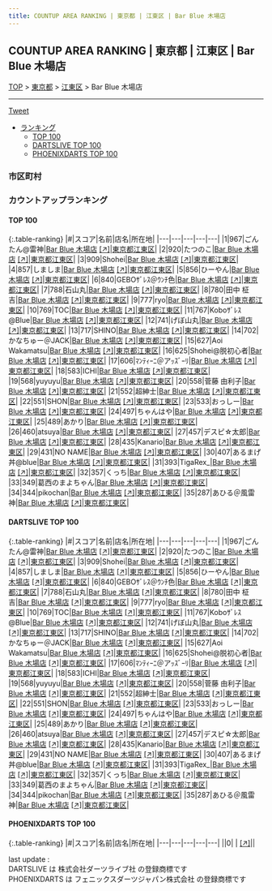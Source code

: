 ```yaml
---
title: COUNTUP AREA RANKING | 東京都 | 江東区 | Bar Blue 木場店
---
```

## COUNTUP AREA RANKING | 東京都 | 江東区 | Bar Blue 木場店

[TOP](/darts/rank/) > [東京都](/darts/rank/東京都/) > [江東区](/darts/rank/東京都/江東区/) > Bar Blue 木場店

___

<a href="https://twitter.com/share?ref_src=twsrc%5Etfw" data-text="COUNTUP AREA RANKING | 東京都江東区Bar Blue 木場店" class="twitter-share-button" data-hashtags="DARTSLIVE,PHOENIXDARTS,darts,ダーツ" data-show-count="false">Tweet</a>

* [ランキング](#カウントアップランキング)
    * [TOP 100](#top-100)
    * [DARTSLIVE TOP 100](#dartslive-top-100)
    * [PHOENIXDARTS TOP 100](#phoenixdarts-top-100)

### 市区町村

<ul>

</ul>

### カウントアップランキング

#### TOP 100



{:.table-ranking}
|#|スコア|名前|店名|所在地|
|---|---|---|---|---|
|1|967|<span class="rank-name-dl">ごんたん@雷神</span>|<a href="/darts/rank/shops/7e69faaff4577b440d9b047a20a7ba1e.html">Bar Blue 木場店</a> <a href="https://search.dartslive.com/jp/shop/7e69faaff4577b440d9b047a20a7ba1e">[↗]</a>|<a href="/darts/rank/東京都/江東区">東京都江東区</a>|
|2|920|<span class="rank-name-dl">たつのこ</span>|<a href="/darts/rank/shops/7e69faaff4577b440d9b047a20a7ba1e.html">Bar Blue 木場店</a> <a href="https://search.dartslive.com/jp/shop/7e69faaff4577b440d9b047a20a7ba1e">[↗]</a>|<a href="/darts/rank/東京都/江東区">東京都江東区</a>|
|3|909|<span class="rank-name-dl">Shohei</span>|<a href="/darts/rank/shops/7e69faaff4577b440d9b047a20a7ba1e.html">Bar Blue 木場店</a> <a href="https://search.dartslive.com/jp/shop/7e69faaff4577b440d9b047a20a7ba1e">[↗]</a>|<a href="/darts/rank/東京都/江東区">東京都江東区</a>|
|4|857|<span class="rank-name-dl">しましま</span>|<a href="/darts/rank/shops/7e69faaff4577b440d9b047a20a7ba1e.html">Bar Blue 木場店</a> <a href="https://search.dartslive.com/jp/shop/7e69faaff4577b440d9b047a20a7ba1e">[↗]</a>|<a href="/darts/rank/東京都/江東区">東京都江東区</a>|
|5|856|<span class="rank-name-dl">ひーやん</span>|<a href="/darts/rank/shops/7e69faaff4577b440d9b047a20a7ba1e.html">Bar Blue 木場店</a> <a href="https://search.dartslive.com/jp/shop/7e69faaff4577b440d9b047a20a7ba1e">[↗]</a>|<a href="/darts/rank/東京都/江東区">東京都江東区</a>|
|6|840|<span class="rank-name-dl">GEBOｻﾞﾚｽ＠ｳﾝﾁ色</span>|<a href="/darts/rank/shops/7e69faaff4577b440d9b047a20a7ba1e.html">Bar Blue 木場店</a> <a href="https://search.dartslive.com/jp/shop/7e69faaff4577b440d9b047a20a7ba1e">[↗]</a>|<a href="/darts/rank/東京都/江東区">東京都江東区</a>|
|7|788|<span class="rank-name-dl">石山丸</span>|<a href="/darts/rank/shops/7e69faaff4577b440d9b047a20a7ba1e.html">Bar Blue 木場店</a> <a href="https://search.dartslive.com/jp/shop/7e69faaff4577b440d9b047a20a7ba1e">[↗]</a>|<a href="/darts/rank/東京都/江東区">東京都江東区</a>|
|8|780|<span class="rank-name-dl">田中 柾吉</span>|<a href="/darts/rank/shops/7e69faaff4577b440d9b047a20a7ba1e.html">Bar Blue 木場店</a> <a href="https://search.dartslive.com/jp/shop/7e69faaff4577b440d9b047a20a7ba1e">[↗]</a>|<a href="/darts/rank/東京都/江東区">東京都江東区</a>|
|9|777|<span class="rank-name-dl">ryo</span>|<a href="/darts/rank/shops/7e69faaff4577b440d9b047a20a7ba1e.html">Bar Blue 木場店</a> <a href="https://search.dartslive.com/jp/shop/7e69faaff4577b440d9b047a20a7ba1e">[↗]</a>|<a href="/darts/rank/東京都/江東区">東京都江東区</a>|
|10|769|<span class="rank-name-dl">TOC</span>|<a href="/darts/rank/shops/7e69faaff4577b440d9b047a20a7ba1e.html">Bar Blue 木場店</a> <a href="https://search.dartslive.com/jp/shop/7e69faaff4577b440d9b047a20a7ba1e">[↗]</a>|<a href="/darts/rank/東京都/江東区">東京都江東区</a>|
|11|767|<span class="rank-name-dl">Koboｻﾞﾚｽ@Blue</span>|<a href="/darts/rank/shops/7e69faaff4577b440d9b047a20a7ba1e.html">Bar Blue 木場店</a> <a href="https://search.dartslive.com/jp/shop/7e69faaff4577b440d9b047a20a7ba1e">[↗]</a>|<a href="/darts/rank/東京都/江東区">東京都江東区</a>|
|12|741|<span class="rank-name-dl">げぼ山丸</span>|<a href="/darts/rank/shops/7e69faaff4577b440d9b047a20a7ba1e.html">Bar Blue 木場店</a> <a href="https://search.dartslive.com/jp/shop/7e69faaff4577b440d9b047a20a7ba1e">[↗]</a>|<a href="/darts/rank/東京都/江東区">東京都江東区</a>|
|13|717|<span class="rank-name-dl">SHINO</span>|<a href="/darts/rank/shops/7e69faaff4577b440d9b047a20a7ba1e.html">Bar Blue 木場店</a> <a href="https://search.dartslive.com/jp/shop/7e69faaff4577b440d9b047a20a7ba1e">[↗]</a>|<a href="/darts/rank/東京都/江東区">東京都江東区</a>|
|14|702|<span class="rank-name-dl">かなちゅー＠JACK</span>|<a href="/darts/rank/shops/7e69faaff4577b440d9b047a20a7ba1e.html">Bar Blue 木場店</a> <a href="https://search.dartslive.com/jp/shop/7e69faaff4577b440d9b047a20a7ba1e">[↗]</a>|<a href="/darts/rank/東京都/江東区">東京都江東区</a>|
|15|627|<span class="rank-name-dl">Aoi Wakamatsu</span>|<a href="/darts/rank/shops/7e69faaff4577b440d9b047a20a7ba1e.html">Bar Blue 木場店</a> <a href="https://search.dartslive.com/jp/shop/7e69faaff4577b440d9b047a20a7ba1e">[↗]</a>|<a href="/darts/rank/東京都/江東区">東京都江東区</a>|
|16|625|<span class="rank-name-dl">Shohei@脱初心者</span>|<a href="/darts/rank/shops/7e69faaff4577b440d9b047a20a7ba1e.html">Bar Blue 木場店</a> <a href="https://search.dartslive.com/jp/shop/7e69faaff4577b440d9b047a20a7ba1e">[↗]</a>|<a href="/darts/rank/東京都/江東区">東京都江東区</a>|
|17|606|<span class="rank-name-dl">ﾏﾝﾃｨｰﾆ＠アｯｽﾞｰﾘ</span>|<a href="/darts/rank/shops/7e69faaff4577b440d9b047a20a7ba1e.html">Bar Blue 木場店</a> <a href="https://search.dartslive.com/jp/shop/7e69faaff4577b440d9b047a20a7ba1e">[↗]</a>|<a href="/darts/rank/東京都/江東区">東京都江東区</a>|
|18|583|<span class="rank-name-dl">ICHI</span>|<a href="/darts/rank/shops/7e69faaff4577b440d9b047a20a7ba1e.html">Bar Blue 木場店</a> <a href="https://search.dartslive.com/jp/shop/7e69faaff4577b440d9b047a20a7ba1e">[↗]</a>|<a href="/darts/rank/東京都/江東区">東京都江東区</a>|
|19|568|<span class="rank-name-dl">yuyuyu</span>|<a href="/darts/rank/shops/7e69faaff4577b440d9b047a20a7ba1e.html">Bar Blue 木場店</a> <a href="https://search.dartslive.com/jp/shop/7e69faaff4577b440d9b047a20a7ba1e">[↗]</a>|<a href="/darts/rank/東京都/江東区">東京都江東区</a>|
|20|558|<span class="rank-name-dl">菅藤 由利子</span>|<a href="/darts/rank/shops/7e69faaff4577b440d9b047a20a7ba1e.html">Bar Blue 木場店</a> <a href="https://search.dartslive.com/jp/shop/7e69faaff4577b440d9b047a20a7ba1e">[↗]</a>|<a href="/darts/rank/東京都/江東区">東京都江東区</a>|
|21|552|<span class="rank-name-dl">超紳士</span>|<a href="/darts/rank/shops/7e69faaff4577b440d9b047a20a7ba1e.html">Bar Blue 木場店</a> <a href="https://search.dartslive.com/jp/shop/7e69faaff4577b440d9b047a20a7ba1e">[↗]</a>|<a href="/darts/rank/東京都/江東区">東京都江東区</a>|
|22|551|<span class="rank-name-dl">SHON</span>|<a href="/darts/rank/shops/7e69faaff4577b440d9b047a20a7ba1e.html">Bar Blue 木場店</a> <a href="https://search.dartslive.com/jp/shop/7e69faaff4577b440d9b047a20a7ba1e">[↗]</a>|<a href="/darts/rank/東京都/江東区">東京都江東区</a>|
|23|533|<span class="rank-name-dl">おっしー</span>|<a href="/darts/rank/shops/7e69faaff4577b440d9b047a20a7ba1e.html">Bar Blue 木場店</a> <a href="https://search.dartslive.com/jp/shop/7e69faaff4577b440d9b047a20a7ba1e">[↗]</a>|<a href="/darts/rank/東京都/江東区">東京都江東区</a>|
|24|497|<span class="rank-name-dl">ちゃんはや</span>|<a href="/darts/rank/shops/7e69faaff4577b440d9b047a20a7ba1e.html">Bar Blue 木場店</a> <a href="https://search.dartslive.com/jp/shop/7e69faaff4577b440d9b047a20a7ba1e">[↗]</a>|<a href="/darts/rank/東京都/江東区">東京都江東区</a>|
|25|489|<span class="rank-name-dl">あかり</span>|<a href="/darts/rank/shops/7e69faaff4577b440d9b047a20a7ba1e.html">Bar Blue 木場店</a> <a href="https://search.dartslive.com/jp/shop/7e69faaff4577b440d9b047a20a7ba1e">[↗]</a>|<a href="/darts/rank/東京都/江東区">東京都江東区</a>|
|26|460|<span class="rank-name-dl">atsuya</span>|<a href="/darts/rank/shops/7e69faaff4577b440d9b047a20a7ba1e.html">Bar Blue 木場店</a> <a href="https://search.dartslive.com/jp/shop/7e69faaff4577b440d9b047a20a7ba1e">[↗]</a>|<a href="/darts/rank/東京都/江東区">東京都江東区</a>|
|27|457|<span class="rank-name-dl">デスピ☆太郎</span>|<a href="/darts/rank/shops/7e69faaff4577b440d9b047a20a7ba1e.html">Bar Blue 木場店</a> <a href="https://search.dartslive.com/jp/shop/7e69faaff4577b440d9b047a20a7ba1e">[↗]</a>|<a href="/darts/rank/東京都/江東区">東京都江東区</a>|
|28|435|<span class="rank-name-dl">Kanario</span>|<a href="/darts/rank/shops/7e69faaff4577b440d9b047a20a7ba1e.html">Bar Blue 木場店</a> <a href="https://search.dartslive.com/jp/shop/7e69faaff4577b440d9b047a20a7ba1e">[↗]</a>|<a href="/darts/rank/東京都/江東区">東京都江東区</a>|
|29|431|<span class="rank-name-dl">NO NAME</span>|<a href="/darts/rank/shops/7e69faaff4577b440d9b047a20a7ba1e.html">Bar Blue 木場店</a> <a href="https://search.dartslive.com/jp/shop/7e69faaff4577b440d9b047a20a7ba1e">[↗]</a>|<a href="/darts/rank/東京都/江東区">東京都江東区</a>|
|30|407|<span class="rank-name-dl">あるまげ丼@blue</span>|<a href="/darts/rank/shops/7e69faaff4577b440d9b047a20a7ba1e.html">Bar Blue 木場店</a> <a href="https://search.dartslive.com/jp/shop/7e69faaff4577b440d9b047a20a7ba1e">[↗]</a>|<a href="/darts/rank/東京都/江東区">東京都江東区</a>|
|31|393|<span class="rank-name-dl">TigaRex_</span>|<a href="/darts/rank/shops/7e69faaff4577b440d9b047a20a7ba1e.html">Bar Blue 木場店</a> <a href="https://search.dartslive.com/jp/shop/7e69faaff4577b440d9b047a20a7ba1e">[↗]</a>|<a href="/darts/rank/東京都/江東区">東京都江東区</a>|
|32|357|<span class="rank-name-dl">くっち</span>|<a href="/darts/rank/shops/7e69faaff4577b440d9b047a20a7ba1e.html">Bar Blue 木場店</a> <a href="https://search.dartslive.com/jp/shop/7e69faaff4577b440d9b047a20a7ba1e">[↗]</a>|<a href="/darts/rank/東京都/江東区">東京都江東区</a>|
|33|349|<span class="rank-name-dl">葛西のまよちゃん</span>|<a href="/darts/rank/shops/7e69faaff4577b440d9b047a20a7ba1e.html">Bar Blue 木場店</a> <a href="https://search.dartslive.com/jp/shop/7e69faaff4577b440d9b047a20a7ba1e">[↗]</a>|<a href="/darts/rank/東京都/江東区">東京都江東区</a>|
|34|344|<span class="rank-name-dl">pikochan</span>|<a href="/darts/rank/shops/7e69faaff4577b440d9b047a20a7ba1e.html">Bar Blue 木場店</a> <a href="https://search.dartslive.com/jp/shop/7e69faaff4577b440d9b047a20a7ba1e">[↗]</a>|<a href="/darts/rank/東京都/江東区">東京都江東区</a>|
|35|287|<span class="rank-name-dl">あひる＠風雷神</span>|<a href="/darts/rank/shops/7e69faaff4577b440d9b047a20a7ba1e.html">Bar Blue 木場店</a> <a href="https://search.dartslive.com/jp/shop/7e69faaff4577b440d9b047a20a7ba1e">[↗]</a>|<a href="/darts/rank/東京都/江東区">東京都江東区</a>|


#### DARTSLIVE TOP 100



{:.table-ranking}
|#|スコア|名前|店名|所在地|
|---|---|---|---|---|
|1|967|<span class="rank-name-dl">ごんたん@雷神</span>|<a href="/darts/rank/shops/7e69faaff4577b440d9b047a20a7ba1e.html">Bar Blue 木場店</a> <a href="https://search.dartslive.com/jp/shop/7e69faaff4577b440d9b047a20a7ba1e">[↗]</a>|<a href="/darts/rank/東京都/江東区">東京都江東区</a>|
|2|920|<span class="rank-name-dl">たつのこ</span>|<a href="/darts/rank/shops/7e69faaff4577b440d9b047a20a7ba1e.html">Bar Blue 木場店</a> <a href="https://search.dartslive.com/jp/shop/7e69faaff4577b440d9b047a20a7ba1e">[↗]</a>|<a href="/darts/rank/東京都/江東区">東京都江東区</a>|
|3|909|<span class="rank-name-dl">Shohei</span>|<a href="/darts/rank/shops/7e69faaff4577b440d9b047a20a7ba1e.html">Bar Blue 木場店</a> <a href="https://search.dartslive.com/jp/shop/7e69faaff4577b440d9b047a20a7ba1e">[↗]</a>|<a href="/darts/rank/東京都/江東区">東京都江東区</a>|
|4|857|<span class="rank-name-dl">しましま</span>|<a href="/darts/rank/shops/7e69faaff4577b440d9b047a20a7ba1e.html">Bar Blue 木場店</a> <a href="https://search.dartslive.com/jp/shop/7e69faaff4577b440d9b047a20a7ba1e">[↗]</a>|<a href="/darts/rank/東京都/江東区">東京都江東区</a>|
|5|856|<span class="rank-name-dl">ひーやん</span>|<a href="/darts/rank/shops/7e69faaff4577b440d9b047a20a7ba1e.html">Bar Blue 木場店</a> <a href="https://search.dartslive.com/jp/shop/7e69faaff4577b440d9b047a20a7ba1e">[↗]</a>|<a href="/darts/rank/東京都/江東区">東京都江東区</a>|
|6|840|<span class="rank-name-dl">GEBOｻﾞﾚｽ＠ｳﾝﾁ色</span>|<a href="/darts/rank/shops/7e69faaff4577b440d9b047a20a7ba1e.html">Bar Blue 木場店</a> <a href="https://search.dartslive.com/jp/shop/7e69faaff4577b440d9b047a20a7ba1e">[↗]</a>|<a href="/darts/rank/東京都/江東区">東京都江東区</a>|
|7|788|<span class="rank-name-dl">石山丸</span>|<a href="/darts/rank/shops/7e69faaff4577b440d9b047a20a7ba1e.html">Bar Blue 木場店</a> <a href="https://search.dartslive.com/jp/shop/7e69faaff4577b440d9b047a20a7ba1e">[↗]</a>|<a href="/darts/rank/東京都/江東区">東京都江東区</a>|
|8|780|<span class="rank-name-dl">田中 柾吉</span>|<a href="/darts/rank/shops/7e69faaff4577b440d9b047a20a7ba1e.html">Bar Blue 木場店</a> <a href="https://search.dartslive.com/jp/shop/7e69faaff4577b440d9b047a20a7ba1e">[↗]</a>|<a href="/darts/rank/東京都/江東区">東京都江東区</a>|
|9|777|<span class="rank-name-dl">ryo</span>|<a href="/darts/rank/shops/7e69faaff4577b440d9b047a20a7ba1e.html">Bar Blue 木場店</a> <a href="https://search.dartslive.com/jp/shop/7e69faaff4577b440d9b047a20a7ba1e">[↗]</a>|<a href="/darts/rank/東京都/江東区">東京都江東区</a>|
|10|769|<span class="rank-name-dl">TOC</span>|<a href="/darts/rank/shops/7e69faaff4577b440d9b047a20a7ba1e.html">Bar Blue 木場店</a> <a href="https://search.dartslive.com/jp/shop/7e69faaff4577b440d9b047a20a7ba1e">[↗]</a>|<a href="/darts/rank/東京都/江東区">東京都江東区</a>|
|11|767|<span class="rank-name-dl">Koboｻﾞﾚｽ@Blue</span>|<a href="/darts/rank/shops/7e69faaff4577b440d9b047a20a7ba1e.html">Bar Blue 木場店</a> <a href="https://search.dartslive.com/jp/shop/7e69faaff4577b440d9b047a20a7ba1e">[↗]</a>|<a href="/darts/rank/東京都/江東区">東京都江東区</a>|
|12|741|<span class="rank-name-dl">げぼ山丸</span>|<a href="/darts/rank/shops/7e69faaff4577b440d9b047a20a7ba1e.html">Bar Blue 木場店</a> <a href="https://search.dartslive.com/jp/shop/7e69faaff4577b440d9b047a20a7ba1e">[↗]</a>|<a href="/darts/rank/東京都/江東区">東京都江東区</a>|
|13|717|<span class="rank-name-dl">SHINO</span>|<a href="/darts/rank/shops/7e69faaff4577b440d9b047a20a7ba1e.html">Bar Blue 木場店</a> <a href="https://search.dartslive.com/jp/shop/7e69faaff4577b440d9b047a20a7ba1e">[↗]</a>|<a href="/darts/rank/東京都/江東区">東京都江東区</a>|
|14|702|<span class="rank-name-dl">かなちゅー＠JACK</span>|<a href="/darts/rank/shops/7e69faaff4577b440d9b047a20a7ba1e.html">Bar Blue 木場店</a> <a href="https://search.dartslive.com/jp/shop/7e69faaff4577b440d9b047a20a7ba1e">[↗]</a>|<a href="/darts/rank/東京都/江東区">東京都江東区</a>|
|15|627|<span class="rank-name-dl">Aoi Wakamatsu</span>|<a href="/darts/rank/shops/7e69faaff4577b440d9b047a20a7ba1e.html">Bar Blue 木場店</a> <a href="https://search.dartslive.com/jp/shop/7e69faaff4577b440d9b047a20a7ba1e">[↗]</a>|<a href="/darts/rank/東京都/江東区">東京都江東区</a>|
|16|625|<span class="rank-name-dl">Shohei@脱初心者</span>|<a href="/darts/rank/shops/7e69faaff4577b440d9b047a20a7ba1e.html">Bar Blue 木場店</a> <a href="https://search.dartslive.com/jp/shop/7e69faaff4577b440d9b047a20a7ba1e">[↗]</a>|<a href="/darts/rank/東京都/江東区">東京都江東区</a>|
|17|606|<span class="rank-name-dl">ﾏﾝﾃｨｰﾆ＠アｯｽﾞｰﾘ</span>|<a href="/darts/rank/shops/7e69faaff4577b440d9b047a20a7ba1e.html">Bar Blue 木場店</a> <a href="https://search.dartslive.com/jp/shop/7e69faaff4577b440d9b047a20a7ba1e">[↗]</a>|<a href="/darts/rank/東京都/江東区">東京都江東区</a>|
|18|583|<span class="rank-name-dl">ICHI</span>|<a href="/darts/rank/shops/7e69faaff4577b440d9b047a20a7ba1e.html">Bar Blue 木場店</a> <a href="https://search.dartslive.com/jp/shop/7e69faaff4577b440d9b047a20a7ba1e">[↗]</a>|<a href="/darts/rank/東京都/江東区">東京都江東区</a>|
|19|568|<span class="rank-name-dl">yuyuyu</span>|<a href="/darts/rank/shops/7e69faaff4577b440d9b047a20a7ba1e.html">Bar Blue 木場店</a> <a href="https://search.dartslive.com/jp/shop/7e69faaff4577b440d9b047a20a7ba1e">[↗]</a>|<a href="/darts/rank/東京都/江東区">東京都江東区</a>|
|20|558|<span class="rank-name-dl">菅藤 由利子</span>|<a href="/darts/rank/shops/7e69faaff4577b440d9b047a20a7ba1e.html">Bar Blue 木場店</a> <a href="https://search.dartslive.com/jp/shop/7e69faaff4577b440d9b047a20a7ba1e">[↗]</a>|<a href="/darts/rank/東京都/江東区">東京都江東区</a>|
|21|552|<span class="rank-name-dl">超紳士</span>|<a href="/darts/rank/shops/7e69faaff4577b440d9b047a20a7ba1e.html">Bar Blue 木場店</a> <a href="https://search.dartslive.com/jp/shop/7e69faaff4577b440d9b047a20a7ba1e">[↗]</a>|<a href="/darts/rank/東京都/江東区">東京都江東区</a>|
|22|551|<span class="rank-name-dl">SHON</span>|<a href="/darts/rank/shops/7e69faaff4577b440d9b047a20a7ba1e.html">Bar Blue 木場店</a> <a href="https://search.dartslive.com/jp/shop/7e69faaff4577b440d9b047a20a7ba1e">[↗]</a>|<a href="/darts/rank/東京都/江東区">東京都江東区</a>|
|23|533|<span class="rank-name-dl">おっしー</span>|<a href="/darts/rank/shops/7e69faaff4577b440d9b047a20a7ba1e.html">Bar Blue 木場店</a> <a href="https://search.dartslive.com/jp/shop/7e69faaff4577b440d9b047a20a7ba1e">[↗]</a>|<a href="/darts/rank/東京都/江東区">東京都江東区</a>|
|24|497|<span class="rank-name-dl">ちゃんはや</span>|<a href="/darts/rank/shops/7e69faaff4577b440d9b047a20a7ba1e.html">Bar Blue 木場店</a> <a href="https://search.dartslive.com/jp/shop/7e69faaff4577b440d9b047a20a7ba1e">[↗]</a>|<a href="/darts/rank/東京都/江東区">東京都江東区</a>|
|25|489|<span class="rank-name-dl">あかり</span>|<a href="/darts/rank/shops/7e69faaff4577b440d9b047a20a7ba1e.html">Bar Blue 木場店</a> <a href="https://search.dartslive.com/jp/shop/7e69faaff4577b440d9b047a20a7ba1e">[↗]</a>|<a href="/darts/rank/東京都/江東区">東京都江東区</a>|
|26|460|<span class="rank-name-dl">atsuya</span>|<a href="/darts/rank/shops/7e69faaff4577b440d9b047a20a7ba1e.html">Bar Blue 木場店</a> <a href="https://search.dartslive.com/jp/shop/7e69faaff4577b440d9b047a20a7ba1e">[↗]</a>|<a href="/darts/rank/東京都/江東区">東京都江東区</a>|
|27|457|<span class="rank-name-dl">デスピ☆太郎</span>|<a href="/darts/rank/shops/7e69faaff4577b440d9b047a20a7ba1e.html">Bar Blue 木場店</a> <a href="https://search.dartslive.com/jp/shop/7e69faaff4577b440d9b047a20a7ba1e">[↗]</a>|<a href="/darts/rank/東京都/江東区">東京都江東区</a>|
|28|435|<span class="rank-name-dl">Kanario</span>|<a href="/darts/rank/shops/7e69faaff4577b440d9b047a20a7ba1e.html">Bar Blue 木場店</a> <a href="https://search.dartslive.com/jp/shop/7e69faaff4577b440d9b047a20a7ba1e">[↗]</a>|<a href="/darts/rank/東京都/江東区">東京都江東区</a>|
|29|431|<span class="rank-name-dl">NO NAME</span>|<a href="/darts/rank/shops/7e69faaff4577b440d9b047a20a7ba1e.html">Bar Blue 木場店</a> <a href="https://search.dartslive.com/jp/shop/7e69faaff4577b440d9b047a20a7ba1e">[↗]</a>|<a href="/darts/rank/東京都/江東区">東京都江東区</a>|
|30|407|<span class="rank-name-dl">あるまげ丼@blue</span>|<a href="/darts/rank/shops/7e69faaff4577b440d9b047a20a7ba1e.html">Bar Blue 木場店</a> <a href="https://search.dartslive.com/jp/shop/7e69faaff4577b440d9b047a20a7ba1e">[↗]</a>|<a href="/darts/rank/東京都/江東区">東京都江東区</a>|
|31|393|<span class="rank-name-dl">TigaRex_</span>|<a href="/darts/rank/shops/7e69faaff4577b440d9b047a20a7ba1e.html">Bar Blue 木場店</a> <a href="https://search.dartslive.com/jp/shop/7e69faaff4577b440d9b047a20a7ba1e">[↗]</a>|<a href="/darts/rank/東京都/江東区">東京都江東区</a>|
|32|357|<span class="rank-name-dl">くっち</span>|<a href="/darts/rank/shops/7e69faaff4577b440d9b047a20a7ba1e.html">Bar Blue 木場店</a> <a href="https://search.dartslive.com/jp/shop/7e69faaff4577b440d9b047a20a7ba1e">[↗]</a>|<a href="/darts/rank/東京都/江東区">東京都江東区</a>|
|33|349|<span class="rank-name-dl">葛西のまよちゃん</span>|<a href="/darts/rank/shops/7e69faaff4577b440d9b047a20a7ba1e.html">Bar Blue 木場店</a> <a href="https://search.dartslive.com/jp/shop/7e69faaff4577b440d9b047a20a7ba1e">[↗]</a>|<a href="/darts/rank/東京都/江東区">東京都江東区</a>|
|34|344|<span class="rank-name-dl">pikochan</span>|<a href="/darts/rank/shops/7e69faaff4577b440d9b047a20a7ba1e.html">Bar Blue 木場店</a> <a href="https://search.dartslive.com/jp/shop/7e69faaff4577b440d9b047a20a7ba1e">[↗]</a>|<a href="/darts/rank/東京都/江東区">東京都江東区</a>|
|35|287|<span class="rank-name-dl">あひる＠風雷神</span>|<a href="/darts/rank/shops/7e69faaff4577b440d9b047a20a7ba1e.html">Bar Blue 木場店</a> <a href="https://search.dartslive.com/jp/shop/7e69faaff4577b440d9b047a20a7ba1e">[↗]</a>|<a href="/darts/rank/東京都/江東区">東京都江東区</a>|


#### PHOENIXDARTS TOP 100



{:.table-ranking}
|#|スコア|名前|店名|所在地|
|---|---|---|---|---|
||0|<span class="rank-name-dl"> </span>|<a href="/darts/rank/shops/.html"></a> <a href="">[↗]</a>|<a href="/darts/rank//"></a>|


<div class="footer border-top border-gray-light mt-5 pt-3 text-right text-gray">
    last update : <span style="font-weight: italic" id="foot_last_modified"></span><br />
    DARTSLIVE は 株式会社ダーツライブ社 の登録商標です<br />
    PHOENIXDARTS は フェニックスダーツジャパン株式会社 の登録商標です<br />
</div>

<script src="https://cdnjs.cloudflare.com/ajax/libs/jquery.tablesorter/2.31.3/js/jquery.tablesorter.min.js" integrity="sha512-qzgd5cYSZcosqpzpn7zF2ZId8f/8CHmFKZ8j7mU4OUXTNRd5g+ZHBPsgKEwoqxCtdQvExE5LprwwPAgoicguNg==" crossorigin="anonymous" referrerpolicy="no-referrer"></script>
<link rel="stylesheet" href="https://cdnjs.cloudflare.com/ajax/libs/jquery.tablesorter/2.31.3/css/theme.default.min.css" integrity="sha512-wghhOJkjQX0Lh3NSWvNKeZ0ZpNn+SPVXX1Qyc9OCaogADktxrBiBdKGDoqVUOyhStvMBmJQ8ZdMHiR3wuEq8+w==" crossorigin="anonymous" referrerpolicy="no-referrer" />
<script>
$(function() {
    $(".table-ranking").tablesorter({sortList:[[0, 0]]});
    $("#foot_last_modified").text(formatDate(new Date(document.lastModified), 'yyyy-MM-dd HH:mm:ss'));
});
</script>

<script async src="https://platform.twitter.com/widgets.js" charset="utf-8"></script>